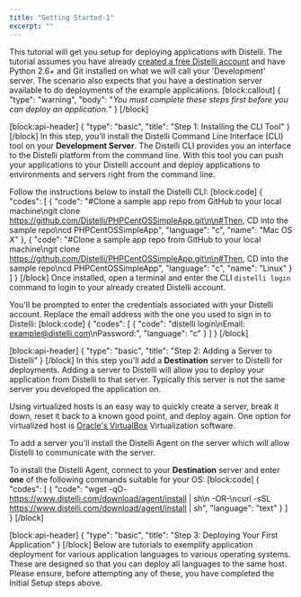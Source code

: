 ```yaml
---
title: "Getting Started-1"
excerpt: ""
---
```

This tutorial will get you setup for deploying applications with Distelli. The tutorial assumes you have already [created a free Distelli account](https://www.distelli.com/signup) and have Python 2.6+ and Git installed on what we will call your 'Development' server. The scenario also expects that you have a destination server available to do deployments of the example applications.
[block:callout]
{
  "type": "warning",
  "body": "*You must complete these steps first before you can deploy an application.*"
}
[/block]

[block:api-header]
{
  "type": "basic",
  "title": "Step 1: Installing the CLI Tool"
}
[/block]
In this step, you'll install the Distelli Command Line Interface (CLI) tool on your **Development Server**. The Distelli CLI provides you an interface to the Distelli platform from the command line. With this tool you can push your applications to your Distelli account and deploy applications to environments and servers right from the command line.

Follow the instructions below to install the Distelli CLI:
[block:code]
{
  "codes": [
    {
      "code": "#Clone a sample app repo from GitHub to your local machine\ngit clone https://github.com/Distelli/PHPCentOSSimpleApp.git\n\n#Then, CD into the sample repo\ncd PHPCentOSSimpleApp",
      "language": "c",
      "name": "Mac OS X"
    },
    {
      "code": "#Clone a sample app repo from GitHub to your local machine\ngit clone https://github.com/Distelli/PHPCentOSSimpleApp.git\n\n#Then, CD into the sample repo\ncd PHPCentOSSimpleApp",
      "language": "c",
      "name": "Linux"
    }
  ]
}
[/block]
Once installed, open a terminal and enter the CLI `distelli login` command to login to your already created Distelli account.

You'll be prompted to enter the credentials associated with your Distelli account. Replace the email address with the one you used to sign in to Distelli:
[block:code]
{
  "codes": [
    {
      "code": "distelli login\nEmail: example@distelli.com\nPassword:",
      "language": "c"
    }
  ]
}
[/block]

[block:api-header]
{
  "type": "basic",
  "title": "Step 2: Adding a Server to Distelli"
}
[/block]
In this step you'll add a **Destination** server to Distelli for deployments. Adding a server to Distelli will allow you to deploy your application from Distelli to that server. Typically this server is not the same server you developed the application on.

Using virtualized hosts is an easy way to quickly create a server, break it down, reset it back to a known good point, and deploy again. One option for virtualized host is [Oracle's VirtualBox](https://www.virtualbox.org/) Virtualization software.

To add a server you'll install the Distelli Agent on the server which will allow Distelli to communicate with the server.

To install the Distelli Agent, connect to your **Destination** server and enter **one** of the following commands suitable for your OS:
[block:code]
{
  "codes": [
    {
      "code": "wget -qO- https://www.distelli.com/download/agent/install | sh\n    -OR-\ncurl -sSL https://www.distelli.com/download/agent/install | sh",
      "language": "text"
    }
  ]
}
[/block]

[block:api-header]
{
  "type": "basic",
  "title": "Step 3: Deploying Your First Application"
}
[/block]
Below are tutorials to exemplify application deployment for various application languages to various operating systems. These are designed so that you can deploy all languages to the same host. Please ensure, before attempting any of these, you have completed the Initial Setup steps above.